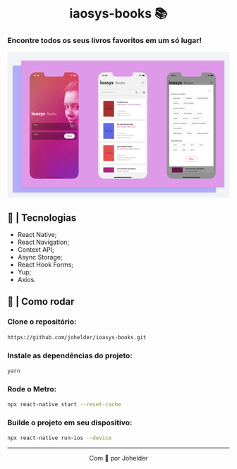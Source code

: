 <h1 style="text-align:center;">iaosys-books 📚</h1>

### Encontre todos os seus livros favoritos em um só lugar!

![ioasys-books](/.github/ioasys-books%402x.png)

## 🚀 | Tecnologias

- React Native;
- React Navigation;
- Context API;
- Async Storage;
- React Hook Forms;
- Yup;
- Axios.

## 🏃 | Como rodar

### Clone o repositório:

```bash
https://github.com/johelder/ioasys-books.git
```

### Instale as dependências do projeto:

```bash
yarn
```

### Rode o Metro:

```bash
npx react-native start --reset-cache
```

### Builde o projeto em seu dispositivo:

```bash
npx react-native run-ios --device
```

---

<p style="text-align:center">Com 💜 por Johelder</p>
